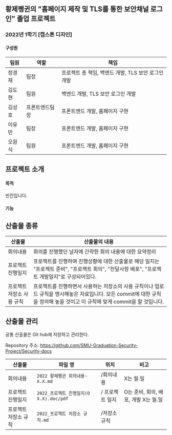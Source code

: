 ## 황제펭귄의 "홈페이지 제작 및 TLS를 통한 보안채널 로그인" 졸업 프로젝트

### 2022년 1학기 [캡스톤 디자인]

#### 구성원

| 팀원   | 역할              | 책임                                           |
| ------ | ----------------- | ---------------------------------------------- |
| 정경재 | 팀장              | 프로젝트 총 책임, 백엔드  개발, TLS 보안 로그인 개발      |
| 김도현 | 팀원   | 백엔드 개발, TLS 보안 로그인 개발  |
| 김성호 | 프론트엔드팀장    | 프론트엔드 개발, 홈페이지 구현 |
| 이유민 | 팀장    | 프론트엔드 개발, 홈페이지 구현 |
| 오원식 | 팀원    | 프론트엔드 개발, 홈페이지 구현 |

## 프로젝트 소개

#### 목적

빈칸입니다.

#### 기능

## 산출물 종류
| 산출물          |    산출물의 내용                        |
| --------------- | ------------------------------------- | 
| 회의내용        | 회의를 진행했던 날자에 간략한 회의 내용에 대한 요약정리 |
| 프로젝트 진행일지     | 프로젝트를 진행하며 진행상황에 대한 산출물로 해당 일지는 "프로젝트 준비", "프로젝트 회의", "전달사항 배포", "프로젝트 개발일지"로 구성되어있다. |
| 프로젝트 저장소 사용 규칙 | 프로젝트를 진행하면서 사용하는 저장소의 사용 규칙이나 업로드 규칙을 명시해놓은 자료입니다.  모든 commit에 대한 규칙을 정의해 놓을 것이고 이 규칙에 맞게 commit을 할 것입니다. |


## 산출물 관리

공통 산출물은 Git hub에 저장하고 관리한다.

Repository 주소: https://github.com/SMU-Graduation-Security-Project/Security-docs

| 산출물          | 파일 명                               | 위치        | 비고                                 |
| --------------- | ------------------------------------- | ----------- | ------------------------------------ |
| 회의내용        | ```2022 황제펭귄 회의내용-X.X.md  ```               | /회의내용   | X는 월.일                            |
| 프로젝트 진행일지     |```2022_프로젝트 진행일지(O X.X).doc/pdf ```|/ 프로젝트 일지 | O는 준비, 회의, 배포, 개발 X는 월.일 |
| 프로젝트 저장소 규칙 |```2022_프로젝트 저장소 규칙.md ``` | /저장소 규칙 | |
